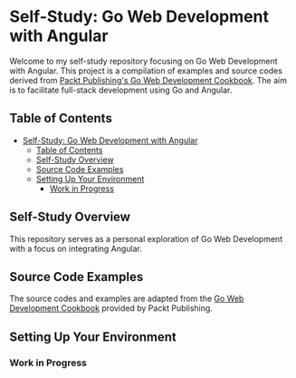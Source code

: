 # Self-Study: Go Web Development with Angular

Welcome to my self-study repository focusing on Go Web Development with Angular. This project is a compilation of examples and source codes derived from [Packt Publishing's Go Web Development Cookbook](https://github.com/PacktPublishing/Go-Web-Development-Cookbook). The aim is to facilitate full-stack development using Go and Angular.

## Table of Contents

- [Self-Study: Go Web Development with Angular](#self-study-go-web-development-with-angular)
  - [Table of Contents](#table-of-contents)
  - [Self-Study Overview](#self-study-overview)
  - [Source Code Examples](#source-code-examples)
  - [Setting Up Your Environment](#setting-up-your-environment)
    - [Work in Progress](#work-in-progress)

## Self-Study Overview

This repository serves as a personal exploration of Go Web Development with a focus on integrating Angular.

## Source Code Examples

The source codes and examples are adapted from the [Go Web Development Cookbook](https://github.com/PacktPublishing/Go-Web-Development-Cookbook) provided by Packt Publishing.

## Setting Up Your Environment

### Work in Progress
